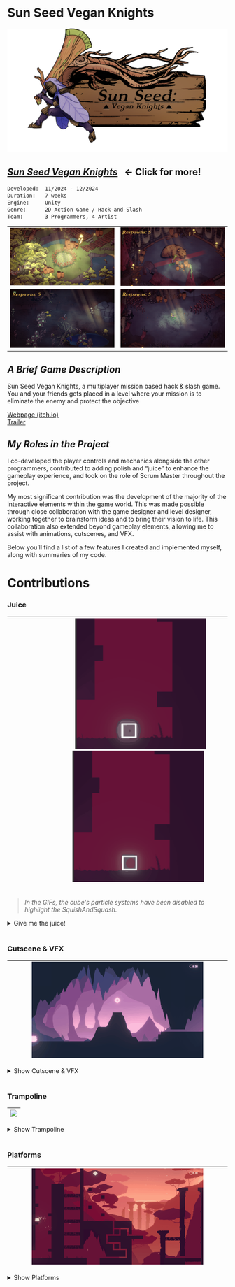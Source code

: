 # __Sun Seed Vegan Knights__

![sunseed_banner](/_Images/ZmxUP5.png)


## [___Sun Seed Vegan Knights___](/Sunseed) &nbsp; ← Click for more!

```
Developed:  11/2024 - 12/2024
Duration:   7 weeks
Engine:     Unity
Genre:      2D Action Game / Hack-and-Slash
Team:       3 Programmers, 4 Artist
```

<table>
  <tr>
    <td width="50%"><img src="/PortfolioBilder/MenuScreenTemp.png" /></td>
    <td width="50%"><img src="/PortfolioBilder/sunseed2.png" /></td>
  </tr>
  <tr>
    <td width="50%"><img src="/PortfolioBilder/sunseed3.png" /></td>
    <td width="50%"><img src="/PortfolioBilder/sunseed1.png" /></td>
  </tr>
</table>

## _A Brief Game Description_
Sun Seed Vegan Knights, a multiplayer mission based hack & slash game. You and your friends gets placed in a level where your mission is to eliminate the enemy and protect the objective

[Webpage (itch.io)]((https://yrgo-game-creator.itch.io/sun-seed)) <br>
[Trailer]((https://www.youtube.com/watch?v=URABgAn8mho))

## _My Roles in the Project_

I co-developed the player controls and mechanics alongside the other programmers, contributed to adding polish and “juice” to enhance the gameplay experience, and took on the role of Scrum Master throughout the project.

My most significant contribution was the development of the majority of the interactive elements within the game world. This was made possible through close collaboration with the game designer and level designer, working together to brainstorm ideas and to bring their vision to life. This collaboration also extended beyond gameplay elements, allowing me to assist with animations, cutscenes, and VFX.

Below you’ll find a list of a few features I created and implemented myself, along with summaries of my code.

# Contributions 

### Juice
	
|&nbsp;&nbsp;&nbsp;&nbsp;&nbsp;&nbsp;&nbsp;&nbsp;&nbsp;&nbsp;&nbsp;&nbsp;&nbsp;&nbsp;&nbsp;&nbsp;&nbsp;&nbsp;&nbsp;&nbsp;&nbsp;&nbsp;&nbsp;&nbsp;&nbsp;&nbsp;&nbsp; <img src="/_GIFs/VesperSquishSquash.gif" alt="juice1" width="300" height="auto"> &nbsp;&nbsp;&nbsp;&nbsp;&nbsp;&nbsp;&nbsp;&nbsp;&nbsp;&nbsp;&nbsp;&nbsp;&nbsp;&nbsp;&nbsp;&nbsp;&nbsp;&nbsp;&nbsp;&nbsp;&nbsp;&nbsp;&nbsp;&nbsp; <img src="/_GIFs/VesperSquishSquash1.gif" alt="juice1" width="300" height="auto"> &nbsp;&nbsp;&nbsp;&nbsp;&nbsp;&nbsp;&nbsp;&nbsp;&nbsp;&nbsp;&nbsp;&nbsp;&nbsp;&nbsp;&nbsp;&nbsp;&nbsp;&nbsp;&nbsp;&nbsp;&nbsp;&nbsp;&nbsp;&nbsp;&nbsp;&nbsp;&nbsp; <br> |
|:---:|


> *In the GIFs, the cube's particle systems have been disabled to highlight the SquishAndSquash.*

<details>
  <summary>Give me the juice!</summary>

#### The Idea
The concept was to make the cube's shape respond dynamically to its environment and movement.

#### The Logic
The squish-squash mechanic works by temporarily scaling the object in a squashing (wider, shorter) or stretching (narrower, taller) manner using Lerp, and then smoothly reverting it back to its original size.
The mechanic relies on a raycast system along with calculations of delta positions, as well as the `Jump()` and `LandingActions()` methods, to determine when to activate the effect.

<br>

*Click the dropdown arrows below to see the `code`!* <br>

<details>
<summary>Show SquishAndSquash.cs</summary>

 ```cs
public class SquishAndSquash : MonoBehaviour
{
    public float squashAmount = 0.2f;
    public float stretchAmount = 0.2f;

    public float squishSquashDuration = 0.2f;
    public float revertScaleDuration = 0.1f;

    private Vector3 originalScale;

    public bool squishAndSquashEnabled;

    void Start()
    {
        squishAndSquashEnabled = true;
        originalScale = transform.localScale;
    }

    public void JumpSquash()
    {
        if (!squishAndSquashEnabled) return;
        StartCoroutine(SquishSquashOverTime(originalScale.x - stretchAmount, originalScale.y + stretchAmount));
    }

    public void LandSquish()
    {
        if (!squishAndSquashEnabled) return;
        StartCoroutine(SquishSquashOverTime(originalScale.x + squashAmount, originalScale.y - squashAmount));
    }

    public void ToggleEnabled(bool boolean)
    {
        squishAndSquashEnabled = boolean;
    }

    IEnumerator SquishSquashOverTime(float targetX, float targetY)
    {
        Vector3 originalSize = transform.localScale;
        Vector3 targetSize = new Vector3(targetX, targetY, originalSize.z);

        float currentTime = 0.0f;

        while (currentTime <= squishSquashDuration)
        {
            transform.localScale = Vector3.Lerp(originalSize, targetSize, currentTime / squishSquashDuration);
            currentTime += Time.deltaTime;
            yield return null;
        }

        transform.localScale = targetSize;

        // Revert back to original size
        StartCoroutine(RevertOverTime(targetSize.x, targetSize.y, originalScale.x, originalScale.y));
    }

    IEnumerator RevertOverTime(float startX, float startY, float targetX, float targetY)
    {
        Vector3 startSize = new Vector3(startX, startY, transform.localScale.z);
        Vector3 targetSize = new Vector3(targetX, targetY, transform.localScale.z);

        float currentTime = 0.0f;

        while (currentTime <= revertScaleDuration)
        {
            transform.localScale = Vector3.Lerp(startSize, targetSize, currentTime / revertScaleDuration);
            currentTime += Time.deltaTime;
            yield return null;
        }

        transform.localScale = targetSize;
    }
}

```
</details>
<details>
  <summary>Show PlayerController.cs</summary>
  
```cs

public class PlayerController : MonoBehaviour, IReset
{

# ...

    // Irrelevant code in the following method is omitted for brevity
    void Jump()
    {
        // Disable WallSquash
        if (WallSquashEnabler != null)
        {
            StopCoroutine(WallSquashEnabler);
        }

        squishAndSquash.JumpSquash();
    }

# ...

    void WallCollisionSquash()
    {
        if (!canMove || !wallCollisionSquash) return;

        if (Math.Abs(transform.position.x - prevPos.x) > deltaPosThreshold &&
            (!rayCastHandler.rightSide || !rayCastHandler.leftSide))
        {
            if ((prevRaycastLeft && !rayCastHandler.leftSide && rb.velocity.x < 0) ||
                (prevRaycastRight && !rayCastHandler.rightSide && rb.velocity.x > 0))
            {
                squishAndSquash.JumpSquash();
            }
        }

        prevRaycastRight = rayCastHandler.rightSide;
        prevRaycastLeft = rayCastHandler.leftSide;
        prevPos = transform.position;
    }

# ...

    // Irrelevant code in the following method is omitted for brevity
    private void LandingActions()
    {
        squishAndSquash.LandSquish();
    }

# ...

}
```

</details>

</details>

<br>

### Cutscene & VFX

|<img src="/_GIFs/VesperCutscene.gif?version=2" width="80%" />|
|---|

<details>
<summary>Show Cutscene & VFX</summary>

#### The Idea
The concept was to transition into a cinematic when the player encountered and picked up a power-up.

#### Cinematic logic
When the player picks up the power-up, control over movement is temporarily disabled, and the player character moves to a designated cutscene position. A list of GameObjects, including the player and vignettes, is triggered to play their respective animations. After a delay, the animations stop, and player control is restored.

#### Outline VFX Logic
The OutlineFxTrigger class spawns one or more outline GameObjects at a specified interval, while the OutlineFx class handles the growth and fading of each outline effect.
> *The VFX referenced here is only the outline effect that expands, the rest of the VFX are particles systems activated on trigger.*

<br>

*Click the dropdown arrows below to see the `code`!* <br>

<details>
<summary>Show PowerUp.cs</summary>
  
```cs
public class PowerUp : MonoBehaviour
{
    [Header("Power-Up")]
    public bool enableLargeSize;
    public bool enableSmallSize;

    [Header("Sprite Effects")]
    public bool spriteFade = true;
    public bool outlineFx = true;

    [Header("Movement")]
    public bool stopPlayerMovement = true;
    public bool movePlayerToPosition = true;
    public Transform targetPosition;
    public float moveDuration;

    [Header("Animation")]
    public bool playPlayerAnimation = true;
    public bool playObjectsAnimation = true;
    public float animationDuration;
    public List<GameObject> animationObjects;
    
    [Header("Puls")]
    [Range(0, 2)] public float sizeMulti = 1.02f;
    private Vector3 origiScale;
    private float pulsDuration = 1f;
    private float pulsingTimer = 0f;
    public float beatingDuration = 1f;

    // Private variables
    private bool cutscenePlayed = false;
    private bool isSizeChange = false;
    
    // References
    private FadeSprite fadeSprite;
    private OutlineFxTrigger outlineFxTrigger;
    private Rigidbody2D rb2d;

    void Start()
    {
        origiScale = transform.localScale;
        fadeSprite = GetComponent<FadeSprite>();
        outlineFxTrigger = GetComponent<OutlineFxTrigger>();
        rb2d = PlayerController.player.GetComponent<Rigidbody2D>();
    }

    void Update()
    {
        pulsingTimer += Time.deltaTime;

        if (pulsingTimer >= pulsDuration && !isSizeChange)
        {
            isSizeChange = true;
            Pulsing();
            pulsingTimer = 0f;
        }
    }

    private void OnTriggerEnter2D(Collider2D collision)
    {
        if (collision.CompareTag("Player") && !cutscenePlayed)
        {
            if (gameObject.CompareTag("GetSmaller"))
            {
                AudioManager.Instance.GameplaySFX(AudioManager.Instance.powerUpSmallSound, AudioManager.Instance.powerUpSmallVolume);
            }
            else if (gameObject.CompareTag("GetLarger"))
            {
                AudioManager.Instance.GameplaySFX(AudioManager.Instance.powerUpLargeSound, AudioManager.Instance.powerUpLargeVolume);
            }

            SpriteFade();
            OutlineFx();
            StopPlayerMovement();
            MovePlayerToCutscenePosition();
            PlayObjectsAnimations(true);
            PlayPlayerAnimation(true);

            cutscenePlayed = true;

            StartCoroutine(UnstopMovementAndStopAnimations());
        }
    }

    void SpriteFade()
    {
        if (!spriteFade) return;
        fadeSprite.FadeOut();
    }

    void OutlineFx()
    {
        if (!outlineFx) return;
        outlineFxTrigger.PlayFx();
    }

    void StopPlayerMovement()
    {
        if (!stopPlayerMovement) return;

        rb2d.velocity = Vector2.zero;
        PlayerController.instance.canMove = false;
        PlayerController.instance.bigEnabled = false;
        PlayerController.instance.smallEnabled = false;
    }

    IEnumerator UnstopMovementAndStopAnimations()
    {
        yield return new WaitForSeconds(animationDuration);
        PlayerController.instance.canMove = true;
        PlayObjectsAnimations(false);
        PlayPlayerAnimation(false);

        EnableSize();
    }

    public void Pulsing()
    {
        var newScale = origiScale * sizeMulti;
        Sequence sizeSeq = DOTween.Sequence();
        sizeSeq.Append(transform.DOScale(newScale, beatingDuration / 2).SetEase(Ease.InSine))
               .Append(transform.DOScale(origiScale, beatingDuration / 2).SetEase(Ease.InSine))
               .OnComplete(() => isSizeChange = false);
    }

    private void EnableSize()
    {
        PlayerController.instance.bigEnabled = enableLargeSize;
        PlayerController.instance.smallEnabled = enableSmallSize;
    }

    void MovePlayerToCutscenePosition()
    {
        if (!movePlayerToPosition) return;

        rb2d.transform.DOMove(targetPosition.position, moveDuration);
    }

    void PlayObjectsAnimations(bool boolean)
    {
        if (!playObjectsAnimation) return;

        // Enable animationObjects and their Animator
        foreach (GameObject animationObject in animationObjects)
        {
            animationObject.SetActive(boolean);
            Animator animator = animationObject.GetComponent<Animator>();

            if (animator != null)
            {
                animator.enabled = boolean;
            }
        }
    }

    void PlayPlayerAnimation(bool boolean)
    {
        if (!playPlayerAnimation) return;

        // Enable Player Animator
        Animator playerAnimator = PlayerController.player.GetComponent<Animator>();
        playerAnimator.enabled = boolean;
    }
}

```
</details>

<details>
<summary>Show OutlineFxTrigger.cs</summary>
  
```cs
public class OutlineFxTrigger : MonoBehaviour
{
    public float outlineSpawnDelay = 0.3f;
    public int numberOfOutlines = 1;
    public GameObject outline;

    public void PlayFx()
    {
        StartCoroutine(TriggerOutlineFx());
    }
    IEnumerator TriggerOutlineFx()
    {
        for (int i = 0; i < numberOfOutlines; i++)
        {
            Instantiate(outline, transform.position, Quaternion.identity);
            yield return new WaitForSeconds(outlineSpawnDelay);
        }
    }
}
```
</details>


<details>
<summary>Show OutlineFx.cs</summary>
  
```cs
using System.Collections;
using System.Collections.Generic;
using UnityEngine;
using DG.Tweening;

public class OutlineFx : MonoBehaviour
{
    public float growDuration;
    public float targetScale;
    public float fadeDelay;
    public Ease ease;
    bool playing;

    private void Start()
    {
        TriggerEffect();
    }
    
    private void Update()
    {
        if (!playing)
        {
            TriggerEffect();
        }
    }

    void TriggerEffect()
    {
        playing = true;
        transform.DOScale(targetScale, growDuration).SetEase(ease);
        StartCoroutine(TriggerFade());
    }

    IEnumerator TriggerFade()
    {
        yield return new WaitForSeconds(fadeDelay);
        GetComponent<FadeSprite>().FadeOut();
    }
}

```
</details>

</details>

<br>

### Trampoline

|<img src="/_GIFs/VesperTrampoline.gif" width="80%" />|
|---|
<details>
<summary>Show Trampoline</summary>

#### The Idea
The aim was to create a trampoline that provided a satisfying bounce that reacted to the player's size. We wanted to encourage the player to use the size-switch mechanic strategically to achieve the best possible bounce.

#### The Logic 
The trampoline applies a bounce force to the player on collision, with the force size determined by the player's gravity scale or Y-axis velocity. 
Seeing as the player's gravity scale changes with their size, using the gravity scale as a parameter for the bounce force worked pretty well.

Player movement is temporarily disabled to ensure a smoother bounce in the correct direction, and to prevent unwanted physics issues like double jumps or other glitches.

<br>

*Click the dropdown arrows below to see the `code`!* <br>

<details>
<summary>Show Trampoline.cs</summary>
  
```cs
public class Trampoline : MonoBehaviour
{
    [Header("Push mode")]
    public bool usingGravityMultiplier;
    public bool usingYVelocityMultiplier;

    [Header("Values")]
    public float gravityScaleMultiplier = 5;
    public float yVelocityMultiplier = 0.1f;
    public float maxBounceForce = 30;
    public float bounceDelay = 0.1f;
    
    [HideInInspector]
    public float bounceForce;

    PlayerController player;

    private void OnCollisionEnter2D(Collision2D other)
    {
        if (other.gameObject.CompareTag("Player"))
        {
            AudioManager.Instance.GameplaySFX(AudioManager.Instance.trampolineJump, AudioManager.Instance.trampolineJumpVolume);
            player = other.gameObject.GetComponentInParent<PlayerController>();
            var rb2d = player.GetComponent<Rigidbody2D>();

            if (usingGravityMultiplier)
            {
                bounceForce += rb2d.gravityScale * gravityScaleMultiplier;
            }

            if (usingYVelocityMultiplier)
            {
                bounceForce += player.GetAbsoluteYVelocity() * yVelocityMultiplier;
            }

            if (bounceForce > maxBounceForce)
            {
                bounceForce = maxBounceForce;
            }

            if (rb2d != null)
            {
                player.isBouncing = true;
                Vector2 bounceDirection = transform.up * bounceForce;
                rb2d.AddForce(bounceDirection, ForceMode2D.Impulse);

                StartCoroutine(EnableMovement());
            }

            bounceForce = 0;
        }
    }

    IEnumerator EnableMovement()
    {
        yield return new WaitForSeconds(bounceDelay);
        player.isBouncing = false;
    }
}

```
</details>

<details>
  <summary>Show PlayerController.cs</summary>
  
```cs
  public class PlayerController : MonoBehaviour, IReset
  {
	#...
		
	private float currentMagnitude;
	private float prevMagnitude;
	
	private List<float> yVelocities = new();
	private int numberOfVelocitiesToRecord = 10;
	
	#...
	
	// Irrelevant code in the following method is omitted for brevity
	void FixedUpdate()
	{
		RecordYVelocity();
		RecordMagnitude();
	}
    
	#...
	
	private void RecordMagnitude()
	{
		prevMagnitude = currentMagnitude;
		currentMagnitude = rb.velocity.magnitude;
	}
	
	internal float GetMagnitude()
	{
		if (prevMagnitude != 0) return prevMagnitude;
		else return currentMagnitude;
	}
	
	
	internal float GetAbsoluteYVelocity()
	{
		for (int i = yVelocities.Count - 1; i >= 0; i--)
		{
		    if (yVelocities[i] > 0.0001f)
		    {
			return yVelocities[i];
		    }
		}
	
		return 0f;
	}
	
	void RecordYVelocity()
	{
		yVelocities.Add(Mathf.Abs(rb.velocity.y));
	
		if (yVelocities.Count > numberOfVelocitiesToRecord)
		{
	    		yVelocities.RemoveAt(0);
		}
	}
	
	#...
}
```
  
</details>

</details>

<br>

### Platforms

|<img src="/_GIFs/VesperPlatformsShort.gif" width="80%" />|
|---|

<details>
<summary>Show Platforms</summary>

#### Platform Showcase
Below, you'll find dropdowns containing GIFs of different platforms along with their associated code.

<br>

Click the dropdown arrows below to see the platforms! <br>

<details>
  <summary>Show Moving</summary>

|<img src="/_GIFs/VesperPlatformMoving.gif" width="80%" />|
|---|

<br>

*Click the dropdown arrow below to see `code`!* <br>

 <details>
  <summary>Show Moving.cs</summary>
    
```cs
public class Moving : MonoBehaviour, IReset
{
    [Header("Movement Settings")]
    public float waitDuration;
    public float speed = 1f;
    public float percentageDistance;
    [Range(0,1)] public float startPercentageDistance;

    [Header("Coordinates")]
    public List<Transform> coordinates;
    Transform start;
    Transform end;
    int currentIndex;

    Coroutine waitCoroutine;
    bool move = true;

    void Start()
    {
        RegisterSelfToResettableManager();
        InitialValues();
    }

    void FixedUpdate()
    {
        if (move)
        {
            percentageDistance += Time.deltaTime * speed;
            transform.position = Vector3.Lerp(start.position, end.position, percentageDistance);
        }

        if (percentageDistance >= 1)
        {
            waitCoroutine = StartCoroutine(Wait());
            NextCycle();
        }
    }

    void NextCycle()
    {
        percentageDistance = 0;
        start = end;
        currentIndex++;

        if (currentIndex >= coordinates.Count)
        {
            currentIndex = 0;
        }

        end = coordinates[currentIndex];
    }

    IEnumerator Wait()
    {
        move = false;
        yield return new WaitForSeconds(waitDuration);
        move = true;
    }

    private void OnTriggerEnter2D(Collider2D other)
    {
        if (other.gameObject.CompareTag("Player"))
        {
            var playerHandler = PlayerController.player.transform.parent.GetComponent<PlayerHandler>();
            PlayerController.instance.rb.velocity += Vector2.up * speed;
            if (playerHandler != null)
            {
                playerHandler.SetParent(transform);
            }
        }
    }

    private void OnTriggerExit2D(Collider2D other)
    {
        if (other.gameObject.CompareTag("Player"))
        {
            var playerHandler = PlayerController.player.transform.parent.GetComponent<PlayerHandler>();
            if (playerHandler != null)
            {
                playerHandler.SetParent(null);
            }
        }
    }

    public void Reset()
    {
        InitialValues();
    }

    public void RegisterSelfToResettableManager()
    {
        ResettableManager.Instance?.RegisterObject(this);
    }

    private void InitialValues()
    {
        start = coordinates[0];
        end = coordinates[1];
        currentIndex = 1;
        percentageDistance = startPercentageDistance;
        move = true;

        if (waitCoroutine != null)
        {
            StopCoroutine(waitCoroutine);
        }
    }
}
```
  </details>

---

<br>

</details>

<details>
<summary>Show Disappearing</summary>
	
|<img src="/_GIFs/VesperPlatformDisappearing.gif" width="80%" />|
|---|

<br>

*Click the dropdown arrow below to see `code`!* <br>

<details>
<summary>Show Disappearing.cs</summary>
	
```cs
public class Disappearing : MonoBehaviour, IReset
{
    public float sustainTime = 1f;
    public float cooldown = 0.5f;
    public float reapperingParticleDuration = 1f;
    public Color32 onTriggerColor;
    private Color32 defaultColor;
    
    bool platformActive = true;
    bool previousActive =  true;
    bool playerOverlapping;
    bool ongoingCoroutine;
    Coroutine myCoroutine;

    public GameObject platform;
    SpriteRenderer platformSpriteRenderer;

    public UnityEvent disappear;
    public UnityEvent reappear;
    public UnityEvent fadeIn;
    public UnityEvent fadeOut;

    private void Awake()
    {
        platformSpriteRenderer = platform.GetComponent<SpriteRenderer>();
        defaultColor = platformSpriteRenderer.color;   
    }

    private void Start()
    {
        RegisterSelfToResettableManager();
    }

    private void Update()
    {
        if (!platformActive)
        {
            platform.SetActive(false);
        }
        else if (!playerOverlapping)
        {
            platform.SetActive(true);

            if (previousActive == false)
            {
                fadeIn.Invoke();
            }
        }

        previousActive = platformActive;
    }

    public void Disappear()
    {
        if (!ongoingCoroutine)
        {
            myCoroutine = StartCoroutine(DisappearAndComeBack());
        }
    }
    IEnumerator DisappearAndComeBack()
    {
        ongoingCoroutine = true;
  
        platformSpriteRenderer.color = onTriggerColor;


        yield return new WaitForSeconds(sustainTime);
        platformActive = false;
        disappear.Invoke();
        AudioManager.Instance.GameplaySFX(AudioManager.Instance.disappearingPlatformSound, AudioManager.Instance.disappearingPlatformVolume);
        yield return new WaitForSeconds(cooldown);
        reappear.Invoke();
        yield return new WaitForSeconds(reapperingParticleDuration);
        platformActive = true;

        AudioManager.Instance.GameplaySFX(AudioManager.Instance.appearingPlatformSound, AudioManager.Instance.appearingPlatformVolume);
        platformSpriteRenderer.color = defaultColor;

        ongoingCoroutine = false;
    }

    public void SetPlayerOverlapping(bool boolean)
    {
        playerOverlapping = boolean;
    }

    public void Reset()
    {
        if (ongoingCoroutine)
        {
            StopCoroutine(myCoroutine);
            ongoingCoroutine = false;
        }
        platformActive = true;
        previousActive = true;
        platformSpriteRenderer.color = defaultColor;
    }

    public void RegisterSelfToResettableManager()
    {
        ResettableManager.Instance?.RegisterObject(this);
    }
}
```


</details>

---

<br>

</details>


<details>
<summary>Show Destructible</summary>
	
|<img src="/_GIFs/VesperPlatformDestructible.gif" width="80%" />|
|---|

<br>

*Click the dropdown arrow below to see `code`!* <br>

<details>
    <summary>Show Destructible.cs</summary>
  
```cs
public class Destructible : MonoBehaviour, IReset
{
    [Header("Terrain Objects")]
    public List<GameObject> terrainObjects;

    [Header("Particle Effects")]
    public ParticleSystem destructionParticles;

    private ScreenShakeHandler screenShakeHandler;
    private bool ongoingCoroutine;

    [Header("Respawn Settings")]
    public bool respawnEnabled = false;
    public float respawnDelay = 5f;

    private void Start()
    {
        RegisterSelfToResettableManager();
    }

    public void TriggerDestroy()
    {
        if (ongoingCoroutine) return;

        screenShakeHandler = Camera.main.GetComponent<ScreenShakeHandler>();
        AudioManager.Instance.GameplaySFX(AudioManager.Instance.destructiblePlatfrom, AudioManager.Instance.destructiblePlatfromVolume);
        
        destructionParticles.Play();
        screenShakeHandler.DestructionShake();
        StartCoroutine(DestroyCoroutine());
    }

    private IEnumerator DestroyCoroutine()
    {
        ongoingCoroutine = true;

        // Disable all terrain objects
        foreach (GameObject obj in terrainObjects)
        {
            obj.SetActive(false);
        }

        // Handle respawn if enabled
        if (respawnEnabled)
        {
            yield return new WaitForSeconds(respawnDelay);
            foreach (GameObject obj in terrainObjects)
            {
                obj.SetActive(true);
            }
        }

        ongoingCoroutine = false;
    }

    public void Reset()
    {
        // Ensure all terrain objects are active on reset
        foreach (GameObject obj in terrainObjects)
        {
            obj.SetActive(true);
        }
    }

    private void RegisterSelfToResettableManager()
    {
        ResettableManager.Instance.RegisterObject(this);
    }
}

```
  </details>

---

<br>

</details>


<details>
  <summary>Show Rising</summary>

|<img src="/_GIFs/VesperPlatformRising.gif" width="80%" />|
|---|

<br>

*Click the dropdown arrows below to see `code`!* <br>

  <details>
  <summary>Show RisingMovement.cs</summary>
    
  ```cs
using System.Collections;
using System.Collections.Generic;
using UnityEngine;

public class RisingMovement : MonoBehaviour, IReset
{
    private enum States { DOWN, UP };

    [Header("Values")]
    public float targetHeight; // Target height for rising
    public float TimerToTarget = 4; // Time to reach target height
    public float durationOnTarget = 2; // Time to stay at target height

    [HideInInspector]
    public ParticleSystem rocks;

    private Vector3 initialPosition;
    private States currentState;
    private float timer;
    private float riseSpeed;

    void Start()
    {
        rocks = GetComponentInChildren<ParticleSystem>();
        initialPosition = transform.position;
        currentState = States.DOWN;
        RegisterSelfToResettableManager();

        // Calculate the speed at which the object will rise
        riseSpeed = (targetHeight - initialPosition.y) / TimerToTarget;
    }

    void Update()
    {
        Movement();
    }

    private void Movement()
    {
        timer -= Time.deltaTime;

        switch (currentState)
        {
            case States.DOWN:
                if (timer <= 0 && transform.position.y > initialPosition.y)
                {
                    MoveDown();
                }
                break;

            case States.UP:
                if (transform.position.y < targetHeight)
                {
                    MoveUp();
                }
                break;
        }
    }

    private void MoveDown()
    {
        float step = riseSpeed * Time.deltaTime;
        transform.Translate(Vector3.down * step);
    }

    private void MoveUp()
    {
        float step = riseSpeed * Time.deltaTime;
        transform.Translate(Vector3.up * step);
    }

    public void Rise()
    {
        currentState = States.UP;
    }

    public void Descend()
    {
        if (currentState == States.DOWN) return;

        currentState = States.DOWN;
        timer = durationOnTarget;
    }

    public void ResetTimer()
    {
        timer = 0;
    }

    public void Reset()
    {
        timer = 0;
        transform.position = initialPosition;
        currentState = States.DOWN;
    }

    public void RegisterSelfToResettableManager()
    {
        ResettableManager.Instance?.RegisterObject(this);
    }
}
  ```
  </details>
  
  <details>
  <summary>Show RisingButton.cs</summary>
    
  ```cs
  public class RisingButton : MonoBehaviour, IReset
{
    // Takes in the moving platforms
    public List<RisingMovement> platforms;
   
    // Animator anim;
    public float pressedDistance;
    public float timer;
    private bool playerIsLarge;
    private bool onMe;
    private bool prevSize;
    public Transform box;
    private Vector3 stopPos;

    private void Start()
    {
        stopPos = Vector3.zero;
        RegisterSelfToResettableManager();
    }
    
    public void Update()
    {
        timer += Time.deltaTime;
        if(onMe)
        {
            if (playerIsLarge)
            {
                box.localPosition = Vector3.Lerp(Vector3.zero, Vector3.down * pressedDistance, timer);
            }
            else
            {
                box.localPosition = Vector3.Lerp(box.localPosition, Vector3.zero, Time.deltaTime * 4);
            }
        }
      
        else
        {
            box.localPosition = Vector3.Lerp(box.localPosition, Vector3.zero, Time.deltaTime * 4);
        }

        playerIsLarge = PlayerController.instance.currentSize == Sizes.BIG;
        
        if(prevSize != playerIsLarge)
        {
            if(playerIsLarge == false)
            {
                stopPos = box.transform.localPosition;
            }
            timer = 0;
        }
        prevSize = playerIsLarge;
    }
    private void OnTriggerEnter2D(Collider2D other)
    {
        if (other.gameObject.CompareTag("Player"))
        {
            if (onMe == false)
            {
                timer = 0;
                onMe = true;
            }

            foreach (var platform in platforms)
            {
                if (playerIsLarge)
                {
                    platform.Rise();
                }
                else
                {
                    platform.Descend();

                }
            }
        }
    }

    private void OnTriggerStay2D(Collider2D other)
    {
        if (other.CompareTag("Player"))
        {
            foreach (var platform in platforms)
            {
                if (playerIsLarge)
                {
                    platform.Rise();
                }
                else
                {
                    platform.Descend();
                }
            }
        }
    }

    private void OnTriggerExit2D(Collider2D other)
    {
        if (other.gameObject.CompareTag("Player"))
        {
            if (onMe == true)
            {
                onMe = false;
                timer = 0;
                stopPos = box.transform.localPosition;
            }
            foreach (var platform in platforms)
                platform.Descend();
        }
    }

    public void DescendPlatformsPromptly()
    {
        foreach (var platform in platforms)
        {
            platform.Descend();
            platform.ResetTimer();
        }
    }

    public void Reset()
    {
        stopPos = Vector3.zero;
        box.transform.localPosition = Vector3.zero;
    }

    public void RegisterSelfToResettableManager()
    {
        ResettableManager.Instance?.RegisterObject(this);
    }
}
  ```
  </details>
</details>

<br>

#### IReset
All platforms and relevant classes implement the `IReset` interface, enabling the resetting of objects upon player death without reloading the level. Each class that inherits from this interface includes a method to register itself with the `ResettableManager`. When a reset is required, the `ResettableManager` iterates through its list and invokes the reset function for each object.

<details>
<summary>Show IReset.cs</summary>
  
```cs
using UnityEngine;

public interface IReset
{
    void Reset();

    void RegisterSelfToResettableManager();
}
```
</details>

</details>

<br>




